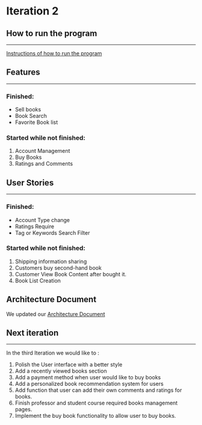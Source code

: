 # Iteration 2 

## How to run the program
---
[Instructions of how to run the program](InstructionsToRun.md)

## Features
---
### Finished:
* Sell books
* Book Search
* Favorite Book list

### Started while not finished:
1. Account Management
2. Buy Books
3. Ratings and Comments

## User Stories
---
### Finished:
* Account Type change
* Ratings Require
* Tag or Keywords Search Filter
  
### Started while not finished:
1. Shipping information sharing
2. Customers buy second-hand book
3. Customer View Book Content after bought it.
4. Book List Creation

## Architecture Document
We updated our [Architecture Document](Architecture.md)

## Next iteration
---
In the third Iteration we would like to :
1. Polish the User interface with a better style
2. Add a recently viewed books section
3. Add a payment method when user would like to buy books
4. Add a personalized book recommendation system for users
5. Add function that user can add their own comments and ratings for books.
6. Finish professor and student course required books management pages.
7. Implement the buy book functionality to allow user to buy books.